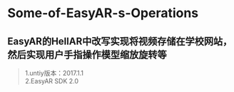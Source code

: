 # Some-of-EasyAR-s-Operations
## EasyAR的HellAR中改写实现将视频存储在学校网站，然后实现用户手指操作模型缩放旋转等  
>1.untiy版本：2017.1.1  
>2.EasyAR SDK 2.0  



